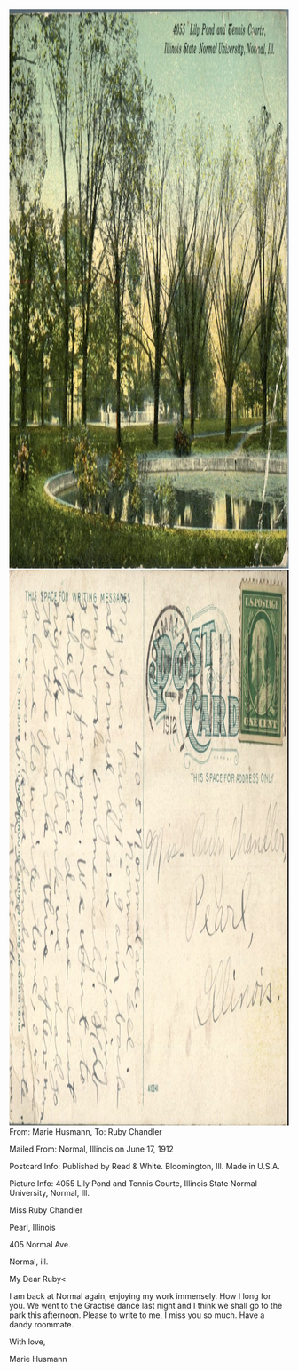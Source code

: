 <html><body><img class="alignnone size-full wp-image-1230" src="/wp-content/uploads/2014/06/postcard-2014-20140605_14145422_0534.jpg" alt="postcard-2014-20140605_14145422_0534" width="1486" height="1007"> <img class="alignnone size-full wp-image-1231" src="/wp-content/uploads/2014/06/postcard-2014-20140605_14150218_0535.jpg" alt="postcard-2014-20140605_14150218_0535" width="1516" height="1000">From: Marie Husmann, To: Ruby Chandler

Mailed From: Normal, Illinois on June 17, 1912

Postcard Info: Published by Read &amp; White. Bloomington, Ill. Made in U.S.A.

Picture Info: 4055 Lily Pond and Tennis Courte, Illinois State Normal University, Normal, Ill.



Miss Ruby Chandler

Pearl, Illinois



405 Normal Ave.

Normal, ill.

My Dear Ruby&lt;

I am back at Normal again, enjoying my work immensely. How I long for you. We went to the Gractise dance last night and I think we shall go to the park this afternoon. Please to write to me, I miss you so much. Have a dandy roommate.

With love,

Marie Husmann</body></html>